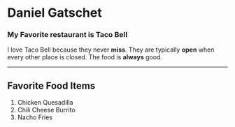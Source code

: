 # Daniel Gatschet
### My Favorite restaurant is Taco Bell

I love Taco Bell because they never **miss**. They are typically **open** when every other place is closed. The food is **always** good.


---

## Favorite Food Items
1. Chicken Quesadilla
2. Chili Cheese Burrito
3. Nacho Fries
